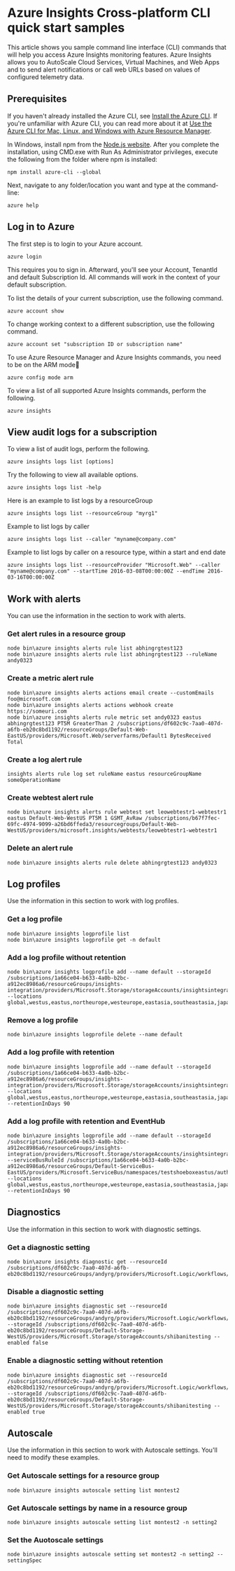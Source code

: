 <properties
	pageTitle="Azure Insights: Azure Insights CLI quick start samples. | Microsoft Azure"
	description="Sample CLI command can help you access Azure Insights monitoring features. Azure Insights is a Microsoft Azure service which allows you to autoScale Cloud Services, Virtual Machines, and Web Apps, send alert notifications, or call web URLs based on values of configured telemetry data."
	authors="kamathashwin"
	manager=""
	editor=""
	services="azure-portal"
	documentationCenter="na"/>

<tags
	ms.service="azure-portal"
	ms.workload="na"
	ms.tgt_pltfrm="na"
	ms.devlang="na"
	ms.topic="article"
	ms.date="07/20/2016"
	ms.author="ashwink"/>

# Azure Insights Cross-platform CLI quick start samples

This article shows you sample command line interface (CLI) commands that will help you access Azure Insights monitoring features. Azure Insights allows you to AutoScale Cloud Services, Virtual Machines, and Web Apps and to send alert notifications or call web URLs based on values of configured telemetry data.


## Prerequisites

If you haven't already installed the Azure CLI, see [Install the Azure CLI](../xplat-cli-install.md). If you're unfamiliar with Azure CLI, you can read more about it at [Use the Azure CLI for Mac, Linux, and Windows with Azure Resource Manager](../xplat-cli-azure-resource-manager.md).


In Windows, install npm from the [Node.js website](https://nodejs.org/). After you complete the installation, using CMD.exe with Run As Administrator privileges, execute the following from the folder where npm is installed:

```
npm install azure-cli --global
```

Next, navigate to any folder/location you want and type at the command-line:

```
azure help
```

## Log in to Azure

The first step is to login to your Azure account.

```
azure login
```

This requires you to sign in. Afterward, you'll see your Account, TenantId and default Subscription Id. All commands will work in the context of your default subscription.

To list the details of your current subscription, use the following command.

```
azure account show
```

To change working context to a different subscription, use the following command.

```
azure account set "subscription ID or subscription name"
```

To use Azure Resource Manager and Azure Insights commands, you need to be on the ARM mode

```
azure config mode arm
```

To view a list of all supported Azure Insights commands, perform the following.

```
azure insights
```

## View audit logs for a subscription

To view a list of audit logs, perform the following.

```
azure insights logs list [options]
```

Try the following to view all available options.

```
azure insights logs list -help
```

Here is an example to list logs by a resourceGroup

```
azure insights logs list --resourceGroup "myrg1"
```

Example to list logs by caller

```
azure insights logs list --caller "myname@company.com"
```

Example to list logs by caller on a resource type, within a start and end date

```
azure insights logs list --resourceProvider "Microsoft.Web" --caller "myname@company.com" --startTime 2016-03-08T00:00:00Z --endTime 2016-03-16T00:00:00Z
```

## Work with alerts
You can use the information in the section to work with alerts.

### Get alert rules in a resource group

```
node bin\azure insights alerts rule list abhingrgtest123
node bin\azure insights alerts rule list abhingrgtest123 --ruleName andy0323
```

### Create a metric alert rule

```
node bin\azure insights alerts actions email create --customEmails foo@microsoft.com
node bin\azure insights alerts actions webhook create https://someuri.com
node bin\azure insights alerts rule metric set andy0323 eastus abhingrgtest123 PT5M GreaterThan 2 /subscriptions/df602c9c-7aa0-407d-a6fb-eb20c8bd1192/resourceGroups/Default-Web-EastUS/providers/Microsoft.Web/serverfarms/Default1 BytesReceived Total
```

### Create a log alert rule

```
insights alerts rule log set ruleName eastus resourceGroupName someOperationName
```

### Create webtest alert rule

```
node bin\azure insights alerts rule webtest set leowebtestr1-webtestr1 eastus Default-Web-WestUS PT5M 1 GSMT_AvRaw /subscriptions/b67f7fec-69fc-4974-9099-a26bd6ffeda3/resourcegroups/Default-Web-WestUS/providers/microsoft.insights/webtests/leowebtestr1-webtestr1
```

### Delete an alert rule

```
node bin\azure insights alerts rule delete abhingrgtest123 andy0323
```

## Log profiles
Use the information in this section to work with log profiles.

### Get a log profile

```
node bin\azure insights logprofile list
node bin\azure insights logprofile get -n default
```


### Add a log profile without retention

```
node bin\azure insights logprofile add --name default --storageId /subscriptions/1a66ce04-b633-4a0b-b2bc-a912ec8986a6/resourceGroups/insights-integration/providers/Microsoft.Storage/storageAccounts/insightsintegration7777 --locations global,westus,eastus,northeurope,westeurope,eastasia,southeastasia,japaneast,japanwest,northcentralus,southcentralus,eastus2,centralus,australiaeast,australiasoutheast,brazilsouth,centralindia,southindia,westindia
```

### Remove a log profile

```
node bin\azure insights logprofile delete --name default
```

### Add a log profile with retention

```
node bin\azure insights logprofile add --name default --storageId /subscriptions/1a66ce04-b633-4a0b-b2bc-a912ec8986a6/resourceGroups/insights-integration/providers/Microsoft.Storage/storageAccounts/insightsintegration7777 --locations global,westus,eastus,northeurope,westeurope,eastasia,southeastasia,japaneast,japanwest,northcentralus,southcentralus,eastus2,centralus,australiaeast,australiasoutheast,brazilsouth,centralindia,southindia,westindia --retentionInDays 90
```

### Add a log profile with retention and EventHub

```
node bin\azure insights logprofile add --name default --storageId /subscriptions/1a66ce04-b633-4a0b-b2bc-a912ec8986a6/resourceGroups/insights-integration/providers/Microsoft.Storage/storageAccounts/insightsintegration7777 --serviceBusRuleId /subscriptions/1a66ce04-b633-4a0b-b2bc-a912ec8986a6/resourceGroups/Default-ServiceBus-EastUS/providers/Microsoft.ServiceBus/namespaces/testshoeboxeastus/authorizationrules/RootManageSharedAccessKey --locations global,westus,eastus,northeurope,westeurope,eastasia,southeastasia,japaneast,japanwest,northcentralus,southcentralus,eastus2,centralus,australiaeast,australiasoutheast,brazilsouth,centralindia,southindia,westindia --retentionInDays 90
```


## Diagnostics
Use the information in this section to work with diagnostic settings.

### Get a diagnostic setting

```
node bin\azure insights diagnostic get --resourceId /subscriptions/df602c9c-7aa0-407d-a6fb-eb20c8bd1192/resourceGroups/andyrg/providers/Microsoft.Logic/workflows/andy0315logicapp
```

### Disable a diagnostic setting

```
node bin\azure insights diagnostic set --resourceId /subscriptions/df602c9c-7aa0-407d-a6fb-eb20c8bd1192/resourceGroups/andyrg/providers/Microsoft.Logic/workflows/andy0315logicapp --storageId /subscriptions/df602c9c-7aa0-407d-a6fb-eb20c8bd1192/resourceGroups/Default-Storage-WestUS/providers/Microsoft.Storage/storageAccounts/shibanitesting --enabled false
```

### Enable a diagnostic setting without retention

```
node bin\azure insights diagnostic set --resourceId /subscriptions/df602c9c-7aa0-407d-a6fb-eb20c8bd1192/resourceGroups/andyrg/providers/Microsoft.Logic/workflows/andy0315logicapp --storageId /subscriptions/df602c9c-7aa0-407d-a6fb-eb20c8bd1192/resourceGroups/Default-Storage-WestUS/providers/Microsoft.Storage/storageAccounts/shibanitesting --enabled true
```


## Autoscale
Use the information in this section to work with Autoscale settings. You'll need to modify these examples.

### Get Autoscale settings for a resource group

```
node bin\azure insights autoscale setting list montest2
```

### Get Autoscale settings by name in a resource group

```
node bin\azure insights autoscale setting list montest2 -n setting2
```


### Set the Auotoscale settings

```
node bin\azure insights autoscale setting set montest2 -n setting2 --settingSpec
```
